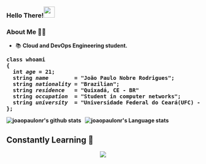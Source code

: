 ### Hello There!<img src="https://github.com/TheDudeThatCode/TheDudeThatCode/blob/master/Assets/Hi.gif" width="29px">
### About Me 👨‍💻 
* 📚 <b>Cloud and DevOps Engineering student.
<pre>
class whoami
{
  <strong>int</strong> <i>age</i> = 21;
  <strong>string</strong> <i>name</i>        = "João Paulo Nobre Rodrigues";
  <strong>string</strong> <i>nationality</i> = "Brazilian";
  <strong>string</strong> <i>residence</i>   = "Quixadá, CE - BR"
  <strong>string</strong> <i>occupation</i>  = "Student in computer networks"; 
  <strong>string</strong> <i>university</i>  = "Universidade Federal do Ceará(UFC) - Campus Quixadá";
};
</pre>
![joaopaulonr's github stats](https://github-readme-stats.vercel.app/api?username=joaopaulonr&show_icons=true&hide_border=true)&nbsp;&nbsp;
![joaopaulonr's Language stats](https://github-readme-stats-eight-theta.vercel.app/api/top-langs/?username=joaopaulonr&layout=compact&langs_count=8&hide_border=true)
<br />
## Constantly Learning 🚀
<p align="center">
  <a href="https://skillicons.dev">
    <img src="https://skillicons.dev/icons?i=cpp,py,nodejs,git,aws,docker,prometheus,grafana,jenkins,linux,bash,vscode" />
  </a>
</p>


